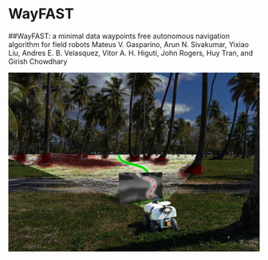 # WayFAST
##WayFAST:  a minimal data waypoints free autonomous navigation algorithm for field robots
Mateus V. Gasparino, Arun N. Sivakumar, Yixiao Liu, Andres E. B. Velasquez, Vitor A. H. Higuti, John Rogers, Huy Tran, and Girish Chowdhary

<img src="./images/WayFAST.jpg" width="700">
